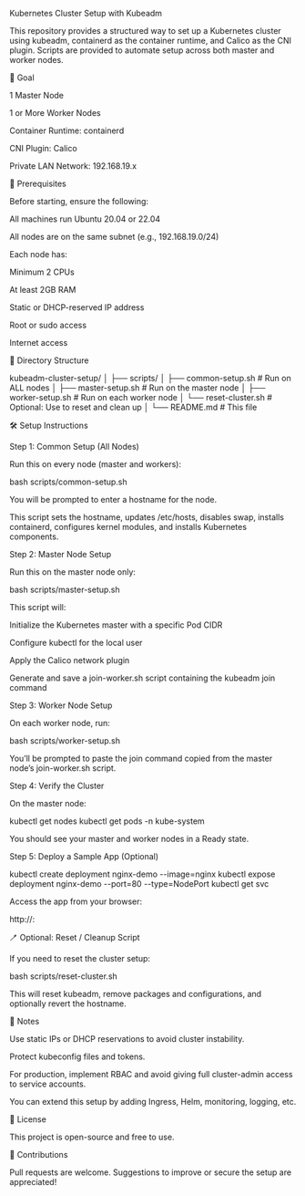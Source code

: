 Kubernetes Cluster Setup with Kubeadm

This repository provides a structured way to set up a Kubernetes cluster using kubeadm, containerd as the container runtime, and Calico as the CNI plugin. Scripts are provided to automate setup across both master and worker nodes.

🚀 Goal

1 Master Node

1 or More Worker Nodes

Container Runtime: containerd

CNI Plugin: Calico

Private LAN Network: 192.168.19.x

🧰 Prerequisites

Before starting, ensure the following:

All machines run Ubuntu 20.04 or 22.04

All nodes are on the same subnet (e.g., 192.168.19.0/24)

Each node has:

Minimum 2 CPUs

At least 2GB RAM

Static or DHCP-reserved IP address

Root or sudo access

Internet access

📁 Directory Structure

kubeadm-cluster-setup/
│
├── scripts/
│   ├── common-setup.sh       # Run on ALL nodes
│   ├── master-setup.sh       # Run on the master node
│   ├── worker-setup.sh       # Run on each worker node
│   └── reset-cluster.sh      # Optional: Use to reset and clean up
│
└── README.md                 # This file

🛠️ Setup Instructions

Step 1: Common Setup (All Nodes)

Run this on every node (master and workers):

bash scripts/common-setup.sh

You will be prompted to enter a hostname for the node.

This script sets the hostname, updates /etc/hosts, disables swap, installs containerd, configures kernel modules, and installs Kubernetes components.

Step 2: Master Node Setup

Run this on the master node only:

bash scripts/master-setup.sh

This script will:

Initialize the Kubernetes master with a specific Pod CIDR

Configure kubectl for the local user

Apply the Calico network plugin

Generate and save a join-worker.sh script containing the kubeadm join command

Step 3: Worker Node Setup

On each worker node, run:

bash scripts/worker-setup.sh

You’ll be prompted to paste the join command copied from the master node’s join-worker.sh script.

Step 4: Verify the Cluster

On the master node:

kubectl get nodes
kubectl get pods -n kube-system

You should see your master and worker nodes in a Ready state.

Step 5: Deploy a Sample App (Optional)

kubectl create deployment nginx-demo --image=nginx
kubectl expose deployment nginx-demo --port=80 --type=NodePort
kubectl get svc

Access the app from your browser:

http://<node-ip>:<nodePort>

🪥 Optional: Reset / Cleanup Script

If you need to reset the cluster setup:

bash scripts/reset-cluster.sh

This will reset kubeadm, remove packages and configurations, and optionally revert the hostname.

🔐 Notes

Use static IPs or DHCP reservations to avoid cluster instability.

Protect kubeconfig files and tokens.

For production, implement RBAC and avoid giving full cluster-admin access to service accounts.

You can extend this setup by adding Ingress, Helm, monitoring, logging, etc.

📃 License

This project is open-source and free to use.

🤝 Contributions

Pull requests are welcome. Suggestions to improve or secure the setup are appreciated!
